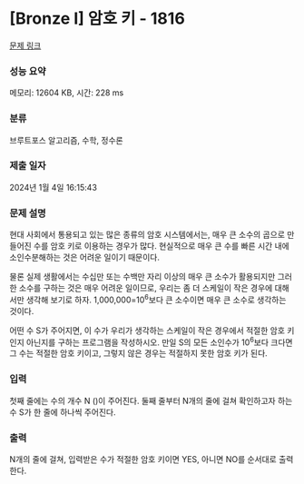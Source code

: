 # [Bronze I] 암호 키 - 1816 

[문제 링크](https://www.acmicpc.net/problem/1816) 

### 성능 요약

메모리: 12604 KB, 시간: 228 ms

### 분류

브루트포스 알고리즘, 수학, 정수론

### 제출 일자

2024년 1월 4일 16:15:43

### 문제 설명

<p>현대 사회에서 통용되고 있는 많은 종류의 암호 시스템에서는, 매우 큰 소수의 곱으로 만들어진 수를 암호 키로 이용하는 경우가 많다. 현실적으로 매우 큰 수를 빠른 시간 내에 소인수분해하는 것은 어려운 일이기 때문이다.</p>

<p>물론 실제 생활에서는 수십만 또는 수백만 자리 이상의 매우 큰 소수가 활용되지만 그러한 소수를 구하는 것은 매우 어려운 일이므로, 우리는 좀 더 스케일이 작은 경우에 대해서만 생각해 보기로 하자. 1,000,000=10<sup>6</sup>보다 큰 소수이면 매우 큰 소수로 생각하는 것이다.</p>

<p>어떤 수 S가 주어지면, 이 수가 우리가 생각하는 스케일이 작은 경우에서 적절한 암호 키인지 아닌지를 구하는 프로그램을 작성하시오. 만일 S의 모든 소인수가 10<sup>6</sup>보다 크다면 그 수는 적절한 암호 키이고, 그렇지 않은 경우는 적절하지 못한 암호 키가 된다.</p>

### 입력 

 <p>첫째 줄에는 수의 개수 N ()이 주어진다. 둘째 줄부터 N개의 줄에 걸쳐 확인하고자 하는 수 S가 한 줄에 하나씩 주어진다.</p>

### 출력 

 <p>N개의 줄에 걸쳐, 입력받은 수가 적절한 암호 키이면 YES, 아니면 NO를 순서대로 출력한다.</p>

